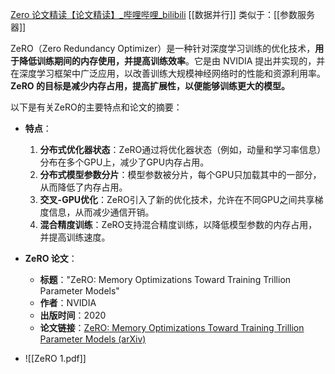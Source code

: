  [Zero 论文精读【论文精读】_哔哩哔哩_bilibili](https://www.bilibili.com/video/BV1tY411g7ZT/)
 [[数据并行]]
类似于：[[参数服务器]]

ZeRO（Zero Redundancy Optimizer）是一种针对深度学习训练的优化技术，**用于降低训练期间的内存使用，并提高训练效率**。它是由 NVIDIA 提出并实现的，并在深度学习框架中广泛应用，以改善训练大规模神经网络时的性能和资源利用率。**ZeRO 的目标是减少内存占用，提高扩展性，以便能够训练更大的模型。**

以下是有关ZeRO的主要特点和论文的摘要：

- **特点**：
    
    1. **分布式优化器状态**：ZeRO通过将优化器状态（例如，动量和学习率信息）分布在多个GPU上，减少了GPU内存占用。
    2. **分布式模型参数分片**：模型参数被分片，每个GPU只加载其中的一部分，从而降低了内存占用。
    3. **交叉-GPU优化**：ZeRO引入了新的优化技术，允许在不同GPU之间共享梯度信息，从而减少通信开销。
    4. **混合精度训练**：ZeRO支持混合精度训练，以降低模型参数的内存占用，并提高训练速度。
- **ZeRO 论文**：
    
    - **标题**："ZeRO: Memory Optimizations Toward Training Trillion Parameter Models"
    - **作者**：NVIDIA
    - **出版时间**：2020
    - **论文链接**：[ZeRO: Memory Optimizations Toward Training Trillion Parameter Models (arXiv)](https://arxiv.org/abs/1910.02054)
- ![[ZeRO 1.pdf]]